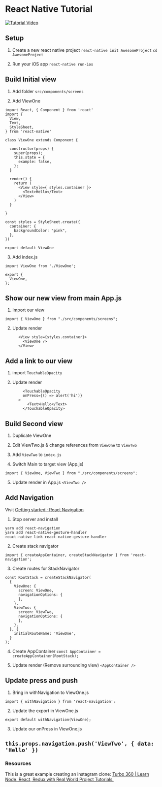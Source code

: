 # React Native Tutorial

[![Tutorial Video](https://img.youtube.com/vi/Diz38bg5dN4/0.jpg)](https://www.youtube.com/watch?v=Diz38bg5dN4)

## Setup
1. Create a new react native project
`react-native init AwesomeProject`
`cd AwesomeProject`

2. Run your iOS app
`react-native run-ios`


## Build Initial view
1. Add folder `src/components/screens`

2. Add ViewOne
```
import React, { Component } from 'react'
import {
  View,
  Text,
  StyleSheet,
} from 'react-native'

class ViewOne extends Component {

  constructor(props) {
    super(props);
    this.state = {
      example: false,
    };
  }

  render() {
    return (
      <View style={ styles.container }>
        <Text>Hello</Text>
      </View>
    )
  }

}

const styles = StyleSheet.create({
  container: {
    backgroundColor: "pink",
  },
})

export default ViewOne
```

3. Add index.js
```
import ViewOne from './ViewOne';

export {
  ViewOne,
};
```


## Show our new view from main App.js

1. Import our view

`import { ViewOne } from "./src/components/screens";`

2. Update render
```
      <View style={styles.container}>
        <ViewOne />
      </View>
```


## Add a link to our view

1. import  `TouchableOpacity`

2. Update render
```
        <TouchableOpacity
        onPress={() => alert('hi')}
      >
          <Text>Hello</Text>
        </TouchableOpacity>
```



## Build Second view
1. Duplicate ViewOne

2. Edit ViewTwo.js & change references from `ViewOne` to `ViewTwo`

3. Add `ViewTwo` to `index.js`

4. Switch Main to target view (App.js)

`import { ViewOne, ViewTwo } from "./src/components/screens";`

5.  Update render in App.js
`<ViewTwo />`

## Add Navigation
Visit [Getting started · React Navigation](https://reactnavigation.org/docs/en/getting-started.html)

1. Stop server and install

```
yarn add react-navigation
yarn add react-native-gesture-handler
react-native link react-native-gesture-handler
```

2. Create stack navigator

`import { createAppContainer, createStackNavigator } from 'react-navigation';`


3. Create routes for StackNavigator
```
const RootStack = createStackNavigator(
  {
    ViewOne: {
      screen: ViewOne,
      navigationOptions: {
      },
    },
    ViewTwo: {
      screen: ViewTwo,
      navigationOptions: {
      },
    },
  }, {
    initialRouteName: 'ViewOne',
  }
);
```

4. Create AppContainer
`const AppContainer = createAppContainer(RootStack);`

5. Update render (Remove surrounding view)
`<AppContainer />`


## Update press and push

1. Bring in withNavigation to ViewOne.js

`import { withNavigation } from 'react-navigation';`

2. Update the export in ViewOne.js

`export default withNavigation(ViewOne);`

3. Update our onPress in ViewOne.js

`this.props.navigation.push('ViewTwo', { data: 'Hello' })`			
---

### Resources

This is a great example creating an instagram clone:
[Turbo 360 | Learn Node, React, Redux with Real World Project Tutorials.](https://www.turbo360.co/tutorial/react-native---instagram)
